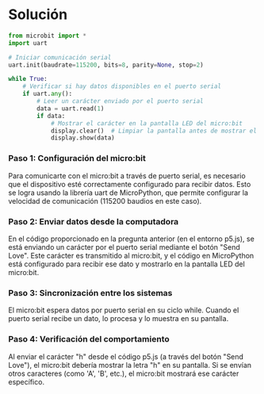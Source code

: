 # Solución

```py
from microbit import *
import uart

# Iniciar comunicación serial
uart.init(baudrate=115200, bits=8, parity=None, stop=2)

while True:
    # Verificar si hay datos disponibles en el puerto serial
    if uart.any():
        # Leer un carácter enviado por el puerto serial
        data = uart.read(1)
        if data:
            # Mostrar el carácter en la pantalla LED del micro:bit
            display.clear()  # Limpiar la pantalla antes de mostrar el nuevo carácter
            display.show(data)
```

### Paso 1: Configuración del micro:bit

Para comunicarte con el micro:bit a través de puerto serial, es necesario que el dispositivo esté correctamente configurado para recibir datos. Esto se logra usando la librería uart de MicroPython, que permite configurar la velocidad de comunicación (115200 baudios en este caso).

### Paso 2: Enviar datos desde la computadora


En el código proporcionado en la pregunta anterior (en el entorno p5.js), se está enviando un carácter por el puerto serial mediante el botón "Send Love". Este carácter es transmitido al micro:bit, y el código en MicroPython está configurado para recibir ese dato y mostrarlo en la pantalla LED del micro:bit.

### Paso 3: Sincronización entre los sistemas

El micro:bit espera datos por puerto serial en su ciclo while. Cuando el puerto serial recibe un dato, lo procesa y lo muestra en su pantalla.

### Paso 4: Verificación del comportamiento

Al enviar el carácter "h" desde el código p5.js (a través del botón "Send Love"), el micro:bit debería mostrar la letra "h" en su pantalla. Si se envían otros caracteres (como 'A', 'B', etc.), el micro:bit mostrará ese carácter específico.
